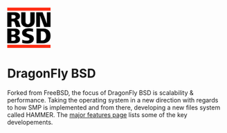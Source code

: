 <a href="/" title="home"><img src="/header.png" class="w3"></a>

# DragonFly BSD

Forked from FreeBSD, the focus of DragonFly BSD is scalability &
performance. Taking the operating system in a new direction with
regards to how SMP is implemented and from there, developing a new
files system called HAMMER.  The [major features
page](http://www.dragonflybsd.org/features/) lists some of the key
developements.

